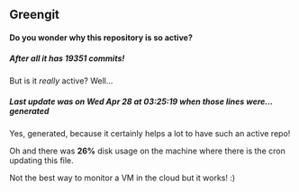 ## Greengit

#### Do you wonder why this repository is so active?

##### After all it has 19351 commits!

But is it *really* active? Well...

##### Last update was on Wed Apr 28 at 03:25:19 when those lines were... generated

Yes, generated, because it certainly helps a lot to have such an active repo!

Oh and there was **26%** disk usage on the machine
where there is the cron updating this file.

Not the best way to monitor a VM in the cloud but it works! :)
